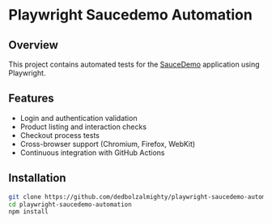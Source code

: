 # Playwright Saucedemo Automation

## Overview  
This project contains automated tests for the [SauceDemo](https://www.saucedemo.com) application using Playwright.

## Features  
- Login and authentication validation  
- Product listing and interaction checks  
- Checkout process tests  
- Cross-browser support (Chromium, Firefox, WebKit)  
- Continuous integration with GitHub Actions  

## Installation  
```bash
git clone https://github.com/dedbolzalmighty/playwright-saucedemo-automation.git
cd playwright-saucedemo-automation
npm install
